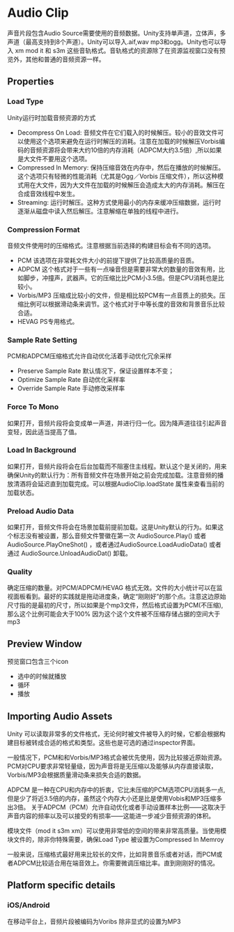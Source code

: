 # Audio Clip
声音片段包含Audio Source需要使用的音频数据。Unity支持单声道，立体声，多声道（最高支持到8个声道）。Unity可以导入.aif,wav mp3和ogg。Unity也可以导入 xm mod it 和 s3m 这些音轨格式。音轨格式的资源除了在资源监视窗口没有预览外，其他和普通的音频资源一样。

## Properties

### Load Type
Unity运行时加载音频资源的方式
* Decompress On Load: 音频文件在它们载入的时候解压。较小的音效文件可以使用这个选项来避免在运行时解压的消耗。注意在加载的时候解压Vorbis编码的音频资源将会带来大约10倍的内存消耗（ADPCM大约3.5倍）,所以如果是大文件不要用这个选项。
* Compressed In Memory: 保持压缩音效在内存中，然后在播放的时候解压。这个选项只有轻微的性能消耗（尤其是Ogg／Vorbis 压缩文件），所以这种模式用在大文件，因为大文件在加载的时候解压会造成太大的内存消耗。解压在合成音效线程中发生。
* Streaming: 运行时解压。这种方式使用最小的内存来缓冲压缩数据，运行时逐渐从磁盘中读入然后解压。注意解缩在单独的线程中进行。

### Compression Format
音频文件使用时的压缩格式。注意根据当前选择的构建目标会有不同的选项。
* PCM 该选项在非常耗文件大小的前提下提供了比较高质量的音质。
* ADPCM 这个格式对于一些有一点噪音但是需要非常大的数量的音效有用，比如脚步，冲撞声，武器声。它的压缩比比PCM小3.5倍。但是CPU消耗也是比较小。
* Vorbis/MP3 压缩成比较小的文件，但是相比较PCM有一点音质上的损失。压缩比例可以根据滑动条来调节。这个格式对于中等长度的音效和背景音乐比较合适。
* HEVAG PS专用格式。

### Sample Rate Setting
PCM和ADPCM压缩格式允许自动优化活着手动优化冗余采样
* Preserve Sample Rate 默认情况下，保证设置样本不变；
* Optimize Sample Rate 自动优化采样率
* Override Sample Rate 手动修改采样率

### Force To Mono
如果打开，音频片段将会变成单一声道，并进行归一化。因为降声道往往引起声音变轻，因此适当提高了值。

### Load In Background
如果打开，音频片段将会在后台加载而不阻塞住主线程。默认这个是关闭的，用来确保Unity的默认行为：所有音频文件在场景开始之前会完成加载。注意音频的播放清酒将会延迟直到加载完成。可以根据AudioClip.loadState 属性来查看当前的加载状态。

### Preload Audio Data
如果打开，音频文件将会在场景加载前提前加载。这是Unity默认的行为。如果这个标志没有被设置，那么音频文件警徽在第一次 AudioSource.Play() 或者 AudioSource.PlayOneShot() ，或者通过AudioSource.LoadAudioData() 或者通过 AudioSource.UnloadAudioDat() 卸载。

### Quality
确定压缩的数量。对PCM/ADPCM/HEVAG 格式无效。文件的大小统计可以在监视面板看到。最好的实践就是拖动进度条，确定“刚刚好”的那个点。注意这边原始尺寸指的是最初的尺寸，所以如果是个mp3文件，然后格式设置为PCM(不压缩),那么这个比例可能会大于100% 因为这个这个文件被不压缩存储占据的空间大于mp3

## Preview Window
预览窗口包含三个icon
* 选中的时候就播放
* 循环
* 播放


## Importing Audio Assets
Unity 可以读取非常多的文件格式，无论何时被文件被导入的时候，它都会根据构建目标被转成合适的格式和类型。这些也是可选的通过inspector界面。

一般情况下，PCM和和Vorbis/MP3格式会被优先使用，因为比较接近原始资源。PCM对CPU要求非常轻量级，因为声音将是无压缩以及能够从内存直接读取，Vorbis/MP3会根据质量滑动条来损失合适的数据。

ADPCM 是一种在CPU和内存中的折衷，它比未压缩的PCM选项CPU消耗多一点,但是少了将近3.5倍的内存，虽然这个内存大小还是比是使用Vobis和MP3压缩多出3倍。 关于ADPCM（PCM）允许自动优化或者手动设置样本比例——这取决于声音内容的频率以及可以接受的有损率——这能进一步减少音频资源的体积。

模块文件（mod it s3m xm）可以使用非常低的空间的带来非常高质量。当使用模块文件的，除非你特殊需要，确保Load Type 被设置为Compressed In Memroy

一般来说，压缩格式最好用来比较长的文件，比如背景音乐或者对话，而PCM或者ADPCM比较适合用在端音效上。你需要微调压缩比率。直到刚刚好的情况。

## Platform specific details
### iOS/Android
在移动平台上，音频片段被编码为Voribs 除非显式的设置为MP3
